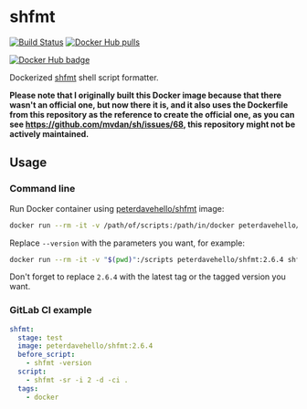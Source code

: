 # shfmt

[![Build Status](https://app.travis-ci.com/PeterDaveHello/docker-shfmt.svg?branch=master)](https://app.travis-ci.com/PeterDaveHello/docker-shfmt)
[![Docker Hub pulls](https://img.shields.io/docker/pulls/peterdavehello/shfmt.svg)](https://hub.docker.com/r/peterdavehello/shfmt/)

[![Docker Hub badge](https://dockeri.co/image/peterdavehello/shfmt)](https://hub.docker.com/r/peterdavehello/shfmt/)

Dockerized [shfmt](https://github.com/mvdan/sh#shfmt) shell script formatter.

**Please note that I originally built this Docker image because that there wasn't an official one, but now there it is, and it also uses the Dockerfile from this repository as the reference to create the official one, as you can see <https://github.com/mvdan/sh/issues/68>, this repository might not be actively maintained.**

## Usage

### Command line

Run Docker container using [peterdavehello/shfmt](https://hub.docker.com/r/peterdavehello/shfmt) image:

```sh
docker run --rm -it -v /path/of/scripts:/path/in/docker peterdavehello/shfmt:2.6.4 shfmt --version
```

Replace `--version` with the parameters you want, for example:

```sh
docker run --rm -it -v "$(pwd)":/scripts peterdavehello/shfmt:2.6.4 shfmt -sr -i 2 -d -ci /scripts
```

Don't forget to replace `2.6.4` with the latest tag or the tagged version you want.

### GitLab CI example

```yaml
shfmt:
  stage: test
  image: peterdavehello/shfmt:2.6.4
  before_script:
    - shfmt -version
  script:
    - shfmt -sr -i 2 -d -ci .
  tags:
    - docker
```
